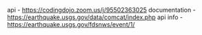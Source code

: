 api - https://codingdojo.zoom.us/j/95502363025
documentation - https://earthquake.usgs.gov/data/comcat/index.php
api info - https://earthquake.usgs.gov/fdsnws/event/1/